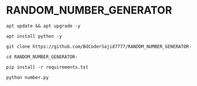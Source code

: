 # RANDOM_NUMBER_GENERATOR
```
apt update && apt upgrade -y
```
```
apt install python -y
```
```
git clone https://github.com/BdCoderSajid7777/RANDOM_NUMBER_GENERATOR-
```
```
cd RANDOM_NUMBER_GENERATOR-
```
```
pip install -r requirements.txt
```
```
python number.py
```

